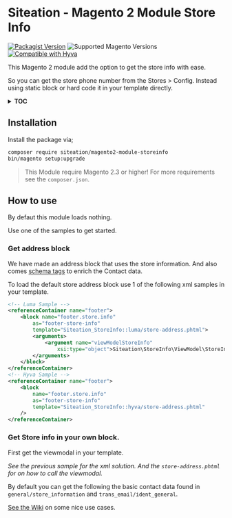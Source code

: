 # Siteation - Magento 2 Module Store Info

[![Packagist Version](https://img.shields.io/packagist/v/siteation/magento2-module-storeinfo)](https://packagist.org/packages/siteation/magento2-module-storeinfo)
![Supported Magento Versions](https://img.shields.io/badge/magento-%202.3_|_2.4-brightgreen.svg?logo=magento&longCache=true)
[![Compatible with Hyva](https://img.shields.io/badge/Compatible_with-Hyva-3df0af.svg?longCache=true)](https://hyva.io/)

This Magento 2 module add the option to get the store info with ease.

So you can get the store phone number from the Stores > Config.
Instead using static block or hard code it in your template directly.

<details><summary><strong>TOC</strong></summary>

- [Installation](#installation)
- [How to use](#how-to-use)
  - [Get address block](#get-address-block)
  - [Get Store info in your own block.](#get-store-info-in-your-own-block)

</details>

## Installation

Install the package via;

```bash
composer require siteation/magento2-module-storeinfo
bin/magento setup:upgrade
```

> This Module require Magento 2.3 or higher!
> For more requirements see the `composer.json`.

## How to use

By defaut this module loads nothing.

Use one of the samples to get started.

### Get address block

We have made an address block that uses the store information.
And also comes [schema tags](https://schema.org/) to enrich the Contact data.

To load the default store address block use 1 of the following xml samples
in your template.

```xml
<!-- Luma Sample -->
<referenceContainer name="footer">
    <block name="footer.store.info"
        as="footer-store-info"
        template="Siteation_StoreInfo::luma/store-address.phtml">
        <arguments>
            <argument name="viewModelStoreInfo" 
                xsi:type="object">Siteation\StoreInfo\ViewModel\StoreInfo</argument>
        </arguments>
    </block>
</referenceContainer>
<!-- Hyva Sample -->
<referenceContainer name="footer">
    <block
        name="footer.store.info"
        as="footer-store-info"
        template="Siteation_StoreInfo::hyva/store-address.phtml"
    />
</referenceContainer>
```

### Get Store info in your own block.

First get the viewmodal in your template.

_See the previous sample for the xml solution._
_And the `store-address.phtml` for on how to call the viewmodal._

By default you can get the following the basic contact data
found in `general/store_information` and `trans_email/ident_general`.

[See the Wiki](https://github.com/Siteation/magento2-module-storeinfo/wiki)
on some nice use cases.
